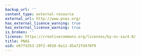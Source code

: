 ```yaml
---
backup_url: ''
content_type: external-resource
external_url: http://www.pnas.org/
has_external_licence_warning: true
has_external_license_warning: true
is_broken: ''
license: https://creativecommons.org/licenses/by-nc-sa/4.0/
title: PNAS
uid: e67fd353-29f2-4010-8a11-d5a72fd478f9
---
```

